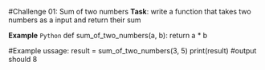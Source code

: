 #Challenge 01: Sum of two numbers 
**Task**: write a function that takes two numbers as a input and return their sum

**Example**
```Python```
def sum_of_two_numbers(a, b):
  return a * b

  #Example ussage:
  result = sum_of_two_numbers(3, 5)
  print(result) #output should 8
